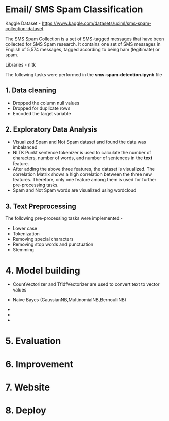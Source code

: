 # Email/ SMS Spam Classification

Kaggle Dataset - https://www.kaggle.com/datasets/uciml/sms-spam-collection-dataset

The SMS Spam Collection is a set of SMS-tagged messages that have been collected for SMS Spam research. It contains one set of SMS messages in English of 5,574 messages, tagged according to being ham (legitimate) or spam.

Libraries - nltk 

The following tasks were performed in the **sms-spam-detection.ipynb** file

## 1. Data cleaning
- Dropped the column null values
- Dropped for duplicate rows
- Encoded the target variable
  
## 2. Exploratory Data Analysis
- Visualized Spam and Not Spam dataset and found the data was imbalanced
- NLTK Punkt sentence tokenizer is used to calculate the number of characters, number of words, and number of sentences in the **text** feature.
- After adding the above three features, the dataset is visualized. The correlation Matrix shows a high correlation between the three new features. Therefore, only one feature among them is used for further pre-processing tasks.
- Spam and Not Spam words are visualized using wordcloud 

## 3. Text Preprocessing
The following pre-processing tasks were implemented:-
- Lower case
- Tokenization
- Removing special characters
- Removing stop words and punctuation
- Stemming
  
# 4. Model building
- CountVectorizer and TfidfVectorizer are used to convert text to vector values
- Naive Bayes (GaussianNB,MultinomialNB,BernoulliNB)
- 
- 

- 
# 5. Evaluation
# 6. Improvement
# 7. Website
# 8. Deploy

